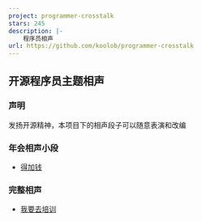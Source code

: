 ```yaml
---
project: programmer-crosstalk
stars: 245
description: |-
    程序员相声
url: https://github.com/koolob/programmer-crosstalk
---
```


## 开源程序员主题相声

### 声明

发扬开源精神，本项目下的相声段子可以随意表演和改编

### 年会相声小段

* [得加钱](得加钱.md)

### 完整相声

* [我要去培训](我要去培训.md)
